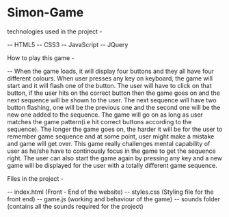 # Simon-Game

technologies used in the project -

  -- HTML5 
  -- CSS3
  -- JavaScript
  -- JQuery
  
How to play this game - 

  -- When the game loads, it will display four buttons and they all have four different colours. When user presses any key on keyboard, the game will start and it will flash one of the button. The user will have to click on that button, if the user hits on the correct button then the game goes on and the next sequence will be shown to the user. The next sequence will have two button flashing, one will be the previous one and the second one will be the new one added to the sequence. The game will go on as long as user matches the game pattern(i.e hit correct buttons according to the sequence). The longer the game goes on, the harder it will be for the user to remember game sequence and at some point, user might make a mistake and game will get over. This game really challenges mental capability of user as he/she have to continously focus in the game to get the sequence right. The user can also start the game again by pressing any key and a new game will be displayed for the user with a totally different game sequence. 
  
Files in the project - 

 -- index.html (Front - End of the website)
 -- styles.css (Styling file for the front end)
 -- game.js (working and behaviour of the game)
 -- sounds folder (contains all the sounds required for the project)
 
